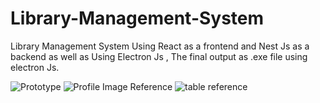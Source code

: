 # Library-Management-System
Library Management System Using React as a frontend and Nest Js as a backend as well as Using Electron Js , The final output as .exe file using electron Js.

![Prototype](https://mir-s3-cdn-cf.behance.net/project_modules/1400_opt_1/7b261466753259.5b239567e7406.png)
![Profile Image Reference](https://mir-s3-cdn-cf.behance.net/project_modules/fs/0585dc140301051.623f0eb604e06.png)
![table reference](https://d33v4339jhl8k0.cloudfront.net/docs/assets/5a3d2d0c042863193800368d/images/61a63b8364e42a671b63b962/file-ZudZ17HgVD.png)
